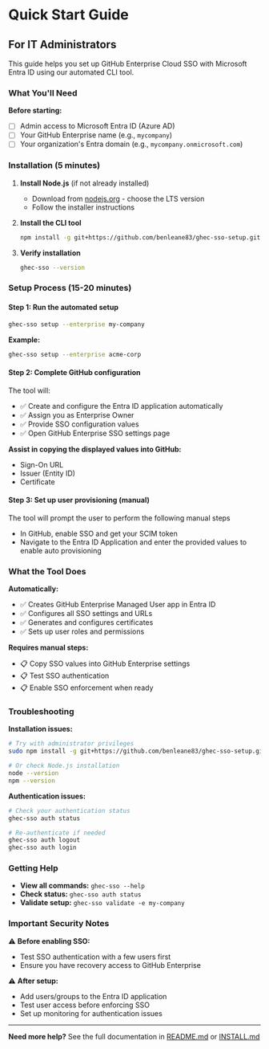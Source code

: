 # Quick Start Guide

## For IT Administrators

This guide helps you set up GitHub Enterprise Cloud SSO with Microsoft Entra ID using our automated CLI tool.

### What You'll Need

**Before starting:**
- [ ] Admin access to Microsoft Entra ID (Azure AD)
- [ ] Your GitHub Enterprise name (e.g., `mycompany`)
- [ ] Your organization's Entra domain (e.g., `mycompany.onmicrosoft.com`)

### Installation (5 minutes)

1. **Install Node.js** (if not already installed)
   - Download from [nodejs.org](https://nodejs.org/) - choose the LTS version
   - Follow the installer instructions

2. **Install the CLI tool**
   ```bash
   npm install -g git+https://github.com/benleane83/ghec-sso-setup.git
   ```

3. **Verify installation**
   ```bash
   ghec-sso --version
   ```

### Setup Process (15-20 minutes)

#### Step 1: Run the automated setup
```bash
ghec-sso setup --enterprise my-company
```

**Example:**
```bash
ghec-sso setup --enterprise acme-corp
```

#### Step 2: Complete GitHub configuration
The tool will:
- ✅ Create and configure the Entra ID application automatically
- ✅ Assign you as Enterprise Owner
- ✅ Provide SSO configuration values
- ✅ Open GitHub Enterprise SSO settings page

**Assist in copying the displayed values into GitHub:**
- Sign-On URL
- Issuer (Entity ID)
- Certificate

#### Step 3: Set up user provisioning (manual)
The tool will prompt the user to perform the following manual steps
- In GitHub, enable SSO and get your SCIM token
- Navigate to the Entra ID Application and enter the provided values to enable auto provisioning

### What the Tool Does

**Automatically:**
- ✅ Creates GitHub Enterprise Managed User app in Entra ID
- ✅ Configures all SSO settings and URLs
- ✅ Generates and configures certificates
- ✅ Sets up user roles and permissions

**Requires manual steps:**
- 📋 Copy SSO values into GitHub Enterprise settings
- 📋 Test SSO authentication
- 📋 Enable SSO enforcement when ready

### Troubleshooting

**Installation issues:**
```bash
# Try with administrator privileges
sudo npm install -g git+https://github.com/benleane83/ghec-sso-setup.git

# Or check Node.js installation
node --version
npm --version
```

**Authentication issues:**
```bash
# Check your authentication status
ghec-sso auth status

# Re-authenticate if needed
ghec-sso auth logout
ghec-sso auth login
```

### Getting Help

- **View all commands:** `ghec-sso --help`
- **Check status:** `ghec-sso auth status`
- **Validate setup:** `ghec-sso validate -e my-company`

### Important Security Notes

⚠️ **Before enabling SSO:**
- Test SSO authentication with a few users first
- Ensure you have recovery access to GitHub Enterprise

⚠️ **After setup:**
- Add users/groups to the Entra ID application
- Test user access before enforcing SSO
- Set up monitoring for authentication issues

---

**Need more help?** See the full documentation in [README.md](README.md) or [INSTALL.md](INSTALL.md)
